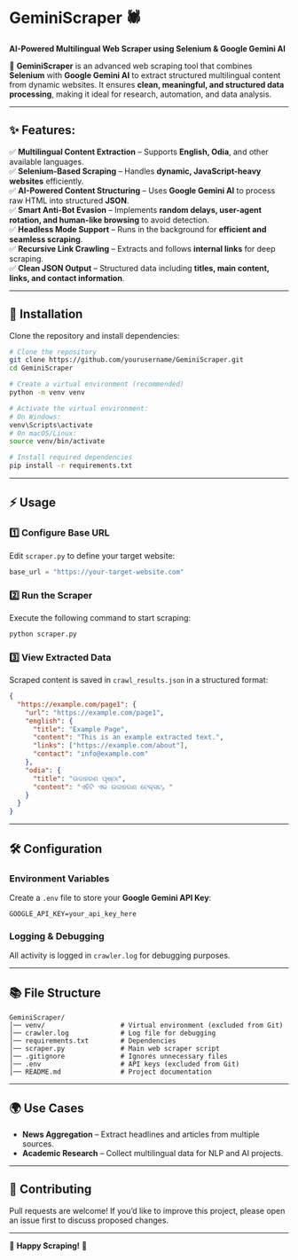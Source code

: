 # **GeminiScraper 🕷️**  
**AI-Powered Multilingual Web Scraper using Selenium & Google Gemini AI**  

🚀 **GeminiScraper** is an advanced web scraping tool that combines **Selenium** with **Google Gemini AI** to extract structured multilingual content from dynamic websites. It ensures **clean, meaningful, and structured data processing**, making it ideal for research, automation, and data analysis.

---

## **✨ Features:**  
✅ **Multilingual Content Extraction** – Supports **English, Odia**, and other available languages.  
✅ **Selenium-Based Scraping** – Handles **dynamic, JavaScript-heavy websites** efficiently.  
✅ **AI-Powered Content Structuring** – Uses **Google Gemini AI** to process raw HTML into structured **JSON**.  
✅ **Smart Anti-Bot Evasion** – Implements **random delays, user-agent rotation, and human-like browsing** to avoid detection.  
✅ **Headless Mode Support** – Runs in the background for **efficient and seamless scraping**.  
✅ **Recursive Link Crawling** – Extracts and follows **internal links** for deep scraping.  
✅ **Clean JSON Output** – Structured data including **titles, main content, links, and contact information**.  

---

## **📁 Installation**  
Clone the repository and install dependencies:  

```bash
# Clone the repository
git clone https://github.com/yourusername/GeminiScraper.git  
cd GeminiScraper  

# Create a virtual environment (recommended)
python -m venv venv  

# Activate the virtual environment:
# On Windows:
venv\Scripts\activate  
# On macOS/Linux:
source venv/bin/activate  

# Install required dependencies
pip install -r requirements.txt  
```

---

## **⚡ Usage**  
### **1️⃣ Configure Base URL**  
Edit `scraper.py` to define your target website:

```python
base_url = "https://your-target-website.com"
```

### **2️⃣ Run the Scraper**  
Execute the following command to start scraping:

```bash
python scraper.py  
```

### **3️⃣ View Extracted Data**  
Scraped content is saved in `crawl_results.json` in a structured format:

```json
{
  "https://example.com/page1": {
    "url": "https://example.com/page1",
    "english": {
      "title": "Example Page",
      "content": "This is an example extracted text.",
      "links": ["https://example.com/about"],
      "contact": "info@example.com"
    },
    "odia": {
      "title": "ଉଦାହରଣ ପୃଷ୍ଠା",
      "content": "ଏହିଟି ଏକ ଉଦାହରଣ ଟେକ୍ସଟ୍。"
    }
  }
}
```

---

## **🛠 Configuration**  
### **Environment Variables**  
Create a `.env` file to store your **Google Gemini API Key**:

```env
GOOGLE_API_KEY=your_api_key_here
```

### **Logging & Debugging**  
All activity is logged in `crawler.log` for debugging purposes.

---

## **📚 File Structure**  
```
GeminiScraper/
│── venv/                   # Virtual environment (excluded from Git)
│── crawler.log             # Log file for debugging
│── requirements.txt        # Dependencies
│── scraper.py              # Main web scraper script
│── .gitignore              # Ignores unnecessary files
│── .env                    # API keys (excluded from Git)
│── README.md               # Project documentation
```

---

## **🌍 Use Cases**  
- **News Aggregation** – Extract headlines and articles from multiple sources.
- **Academic Research** – Collect multilingual data for NLP and AI projects.

---

## **🎉 Contributing**  
Pull requests are welcome! If you’d like to improve this project, please open an issue first to discuss proposed changes.

---



🎉 **Happy Scraping!** 🚀

